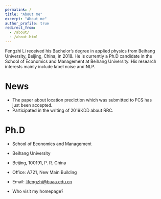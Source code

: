 ```yaml
---
permalink: /
title: "About me"
excerpt: "About me"
author_profile: true
redirect_from: 
  - /about/
  - /about.html
---
```


Fengzhi Li received his Bachelor’s degree in applied physics from Beihang University, Beijing, China, in 2018. He is currently a Ph.D candidate in the School of Economics and Management at Beihang University. His research interests mainly include label noise and NLP.

News
======
+ The paper about location prediction which was submitted to FCS has just been accepted.
+ Participated in the writing of 2019KDD about RRC.

Ph.D
======
+ School of Economics and Management

+ Beihang University

+ Beijing, 100191, P. R. China

+ Office: A721, New Main Building

+ Email: lifengzhi@buaa.edu.cn

+ Who visit my homepage?
<script type="text/javascript" id="clustrmaps" src="//cdn.clustrmaps.com/map_v2.js?d=-CZQr1rFAIKFwwtyZcqtTDqmbLyJc4XwkRuZ8MWil_g&cl=ffffff&w=a"></script>

<script type="text/javascript" id="clstr_globe" src="//cdn.clustrmaps.com/globe.js?d=-CZQr1rFAIKFwwtyZcqtTDqmbLyJc4XwkRuZ8MWil_g"></script>